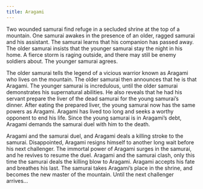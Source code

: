 ```yaml
---
title: Aragami
---
```

Two wounded samurai find refuge in a secluded shrine at the top of a mountain. One samurai awakes in the presence of an older, ragged samurai and his assistant. The samurai learns that his companion has passed away. The older samurai insists that the younger samurai stay the night in his home. A fierce storm is raging outside, and there may still be enemy soldiers about. The younger samurai agrees.

The older samurai tells the legend of a vicious warrior known as Aragami who lives on the mountain. The older samurai then announces that he is that Aragami. The younger samurai is incredulous, until the older samurai demonstrates his supernatural abilities. He also reveals that he had his servant prepare the liver of the dead samurai for the young samurai’s dinner. After eating the prepared liver, the young samurai now has the same powers as Aragami. Aragami has lived too long and seeks a worthy opponent to end his life. Since the young samurai is in Aragami’s debt, Aragami demands the samurai duel with him to the death.

Aragami and the samurai duel, and Aragami deals a killing stroke to the samurai. Disappointed, Aragami resigns himself to another long wait before his next challenger. The immortal power of Aragami surges in the samurai, and he revives to resume the duel. Aragami and the samurai clash, only this time the samurai deals the killing blow to Aragami. Aragami accepts his fate and breathes his last. The samurai takes Aragami’s place in the shrine, and becomes the new master of the mountain. Until the next challenger arrives...